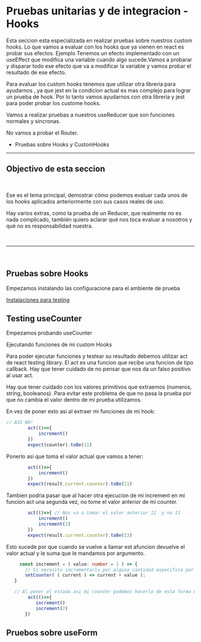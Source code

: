 # Pruebas unitarias y de integracion - Hooks

Esta seccion esta especializada en realizar pruebas sobre nuestros custom hooks.
Lo que vamos a evaluar con los hooks que ya vienen en react es probar sus efectos. 
Ejemplo
Tenemos un efecto implementado con un useEffect que modifica una variable cuando algo sucede.Vamos a probarar y disparar todo ese efecto que va a modificar la variable y vamos probar el resultado de ese efecto. 

Para evaluar los custom hooks tenemos que utilizar otra libreria para ayudarnos , ya que jest en la condicion actual es mas complejo para lograr un prueba de hook.
Por lo tanto vamos ayudarnos con otra libreria y jest para poder probar los custome hooks.

Vamos a realizar pruebas a nuestros useReducer que son funciones normales y sincronas.

No vamos a probar el Router.

 - Pruebas sobre Hooks y CustomHooks


<hr>

## Objectivo de esta seccion

<br>

Ese es el tema principal, demostrar cómo podemos evaluar cada unos de los hooks aplicados anteriormente con sus casos reales de uso.

Hay varios extras, como la prueba de un Reducer, que realmente no es nada complicado, también quiero aclarar qué nos toca evaluar a nosotros y qué no es responsabilidad nuestra.

<br>
<hr>
<br>

## Pruebas sobre Hooks

Empezamos instalando las configuracione para el ambiente de prueba 

[Instalaciones para testing](https://gist.github.com/Klerith/ca7e57fae3c9ab92ad08baadc6c26177)

## Testing useCounter
Empezamos probando useCounter

Ejecutando funciones de mi custom Hooks

Para poder ejecutar funciones y testear su resultado debemos utilizar act de react testing library.
El act es una funcion que recibe una funcion de tipo callback.
Hay que tener cuidado de no pensar que nos da un falso positivo al usar act.

Hay que tener cuidado con los valores primitivos que extraemos (numeros, string, booleanos).
Para evitar este problema de que no pasa la prueba por que no cambia el valor dentro de mi prueba utilizamos. 

En vez de poner esto asi al extraer mi funciones de mi hook:
```ts
// ASI NO! 
        act(()=>{
            increment()
        })
        expect(counter).toBe(11)
```

Ponerlo asi que toma el valor actual que vamos a tener: 
```ts
        act(()=>{
            increment()
        })
        expect(result.current.counter).toBe(11)
```

Tambien podria pasar que al hacer otra ejecucion de mi increment en mi funcion act una segunda vez, no tome el valor anterior de mi counter.
```ts
        act(()=>{ // Nos va a tomar el valor anterior 12  y no 13
            increment()
            increment(2)
        })
        expect(result.current.counter).toBe(13)
```

 Esto sucede por que cuando se vuelve a llamar est afuncion devuelve el valor actual y le suma que le mandamos por argumento.
 ```ts
      const increment = ( value: number = 1 ) => {
        // Si necesito incrementarlo por alguna cantidad especifica por eso mandamos value
        setCounter( ( current ) => current + value );
    }

    // Al poner el estado asi mi counter podemos hacerlo de esta forma mi act 
         act(()=>{
            increment()
            increment(2)
        })
 ```

## Pruebos sobre useForm

